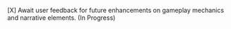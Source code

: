 [X] Await user feedback for future enhancements on gameplay mechanics and narrative elements. (In Progress)